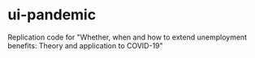 # ui-pandemic
 Replication code for "Whether, when and how to extend unemployment benefits: Theory and application to COVID-19"
